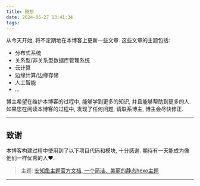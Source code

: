 ```yaml
---
title: 随想
date: 2024-06-27 13:41:34
tags:
---
```

从今天开始, 将不定期地在本博客上更新一些文章. 这些文章的主题包括:

- 分布式系统
- 关系型/非关系型数据库管理系统
- 云计算
- 边缘计算/边缘存储
- 人工智能
- ...

博主希望在维护本博客的过程中, 能够学到更多的知识, 并且能够帮助到更多的人. 如果您在阅读本博客的过程中, 发现了任何问题, 请联系博主, 博主会尽快修正.

---

## 致谢

本博客构建过程中使用到了以下项目代码和模块, 十分感谢. 期待有一天能成为像他们一样优秀的人♥.

> 主题: [安知鱼主题官方文档, 一个简洁、美丽的静态hexo主题](https://github.com/anzhiyu-c/hexo-theme-anzhiyu)

---